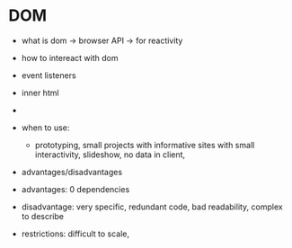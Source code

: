 # DOM

- what is dom -> browser API -> for reactivity
- how to intereact with dom
- event listeners
- inner html

- 



- when to use:
  -  prototyping, small projects with informative sites with small interactivity, slideshow, no data in client, 
- advantages/disadvantages
- advantages: 0 dependencies
- disadvantage: very specific, redundant code, bad readability, complex to describe
- restrictions: difficult to scale, 

